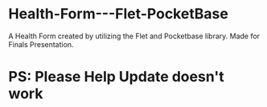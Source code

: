 # Health-Form---Flet-PocketBase
A Health Form created by utilizing the Flet and Pocketbase library.  Made for Finals Presentation.

# PS: Please Help Update doesn't work
